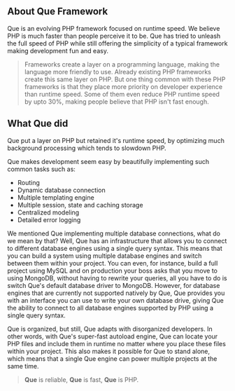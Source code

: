 ## About Que Framework
Que is an evolving PHP framework focused on runtime speed. We believe PHP is much faster than people perceive it to be.
Que has tried to unleash the full speed of PHP while still offering the simplicity of a typical framework making development fun and easy.

> Frameworks create a layer on a programming language, making the language more friendly to use.
Already existing PHP frameworks create this same layer on PHP. 
But one thing common with these PHP frameworks is that they place
more priority on developer experience than runtime speed. 
Some of them even reduce PHP runtime speed by upto 30%, making people believe that PHP isn't fast enough.

## What Que did
Que put a layer on PHP but retained it's runtime speed, by optimizing much background processing which tends to slowdown PHP.

Que makes development seem easy by beautifully implementing such common tasks such as:

- Routing
- Dynamic database connection
- Multiple templating engine
- Multiple session, state and caching storage
- Centralized modeling
- Detailed error logging

We mentioned Que implementing multiple database connections, what do we mean by that? 
Well, Que has an infrastructure that allows you to connect to different database engines
using a single query syntax. This means that you can build a system using multiple database engines
and switch between them within your project. You can even, for instance, build a full project using MySQL and on production
your boss asks that you move to using MongoDB, without having to rewrite your queries, all you have to do 
is switch Que's default database driver to MongoDB. However, for database engines that are currently not
supported natively by Que, Que provides you with an interface you can use to write your own database drive,
giving Que the ability to connect to all database engines supported by PHP using a single query syntax.

Que is organized, but still, Que adapts with disorganized developers. 
In other words, with Que's super-fast autoload engine, Que can locate your PHP files 
and include them in runtime no matter where you place these files within your project.
This also makes it possible for Que to stand alone, which means that a single Que engine can power multiple projects at the same time.

> **Que** is reliable, **Que** is fast, **Que** is PHP.
